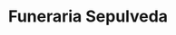---
title: "Funeraria Sepulveda"
url: /la-union/funeraria-sepulveda/
shop: directores de funerarias
---